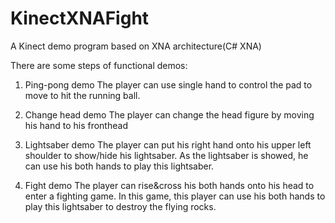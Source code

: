 KinectXNAFight
==============

A Kinect demo program based on XNA architecture(C# XNA)

There are some steps of functional demos:

1. Ping-pong demo
   The player can use single hand to control the pad to move to hit the running ball.

2. Change head demo
   The player can change the head figure by moving his hand to his fronthead

3. Lightsaber demo
   The player can put his right hand onto his upper left shoulder to show/hide his lightsaber. As the lightsaber is showed, he can use his both hands to play this lightsaber.

4. Fight demo
   The player can rise&cross his both hands onto his head to enter a fighting game. In this game, this player can use his both hands to play this lightsaber to destroy the flying rocks.


